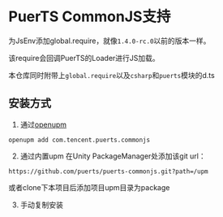 # PuerTS CommonJS支持

为JsEnv添加global.require，就像`1.4.0-rc.0`以前的版本一样。

该require会回调PuerTS的Loader进行JS加载。

本仓库同时附带上`global.require`以及`csharp`和`puerts`模块的d.ts

## 安装方式
1. 通过[openupm](https://openupm.com/)
```
openupm add com.tencent.puerts.commonjs
```

2. 通过内置upm
在Unity PackageManager处添加该git url：
```
https://github.com/puerts/puerts-commonjs.git?path=/upm
```
或者clone下本项目后添加项目upm目录为package

3. 手动复制安装